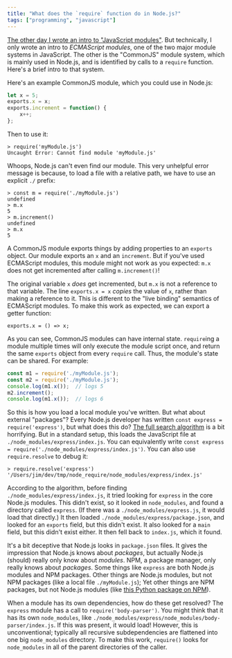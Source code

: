```yaml
---
title: "What does the `require` function do in Node.js?"
tags: ["programming", "javascript"]
---
```


[The other day I wrote an intro to "JavaScript modules"](/2020/09/25/javascript-modules-for-grumpy-developers-from-2005/).
But technically, I only wrote an intro to _ECMAScript modules_,
one of the two major module systems in JavaScript.
The other is the "CommonJS" module system,
which is mainly used in Node.js,
and is identified by calls to a `require` function.
Here's a brief intro to that system.

Here's an example CommonJS module,
which you could use in Node.js:

```js
let x = 5;
exports.x = x;
exports.increment = function() {
	x++;
};
```

Then to use it:

```
> require('myModule.js')
Uncaught Error: Cannot find module 'myModule.js'
```

Whoops, Node.js can't even find our module.
This very unhelpful error message is because,
to load a file with a relative path,
we have to use an explicit `./` prefix:

```
> const m = require('./myModule.js')
undefined
> m.x
5
> m.increment()
undefined
> m.x
5
```

A CommonJS module exports things by adding properties to an `exports` object.
Our module exports an `x` and an `increment`.
But if you've used ECMAScript modules,
this module might not work as you expected:
`m.x` does not get incremented after calling `m.increment()`!

The original variable `x` _does_ get incremented,
but `m.x` is not a reference to that variable.
The line `exports.x = x` _copies_ the value of `x`,
rather than making a reference to it.
This is different to the "live binding" semantics of ECMAScript modules.
To make this work as expected, we can export a getter function:

```
exports.x = () => x;
```

As you can see, CommonJS modules can have internal state.
`require`ing a module multiple times will only execute the module script once,
and return the same `exports` object from every `require` call.
Thus, the module's state can be shared.
For example:

```js
const m1 = require('./myModule.js');
const m2 = require('./myModule.js');
console.log(m1.x());  // logs 5
m2.increment();
console.log(m1.x());  // logs 6
```

So this is how you load a local module you've written.
But what about external "packages"?
Every Node.js developer has written `const express = require('express')`,
but what does this do?
[The full search algorithm](https://nodejs.org/api/modules.html#modules_all_together)
is a bit horrifying.
But in a standard setup,
this loads the JavaScript file at `./node_modules/express/index.js`.
You can equivalently write `const express = require('./node_modules/express/index.js')`.
You can also use `require.resolve` to debug it:

```
> require.resolve('express')
'/Users/jim/dev/tmp/node_require/node_modules/express/index.js'
```

According to the algorithm,
before finding `./node_modules/express/index.js`,
it tried looking for `express` in the core Node.js modules.
This didn't exist, so it looked in `node_modules`,
and found a directory called `express`.
(If there was a `./node_modules/express.js`,
it would load that directly.)
It then loaded `./node_modules/express/package.json`,
and looked for an `exports` field, but this didn't exist.
It also looked for a `main` field, but this didn't exist either.
It then fell back to `index.js`, which it found.

It's a bit deceptive that Node.js looks in `package.json` files.
It gives the impression that Node.js knows about _packages_,
but actually Node.js (should) really only know about _modules_.
NPM, a package manager, only really knows about _packages_.
Some things like `express` are both Node.js modules and NPM packages.
Other things are Node.js modules, but not NPM packages (like a local file `./myModule.js`);
Yet other things are NPM packages, but not Node.js modules (like [this Python package on NPM](https://www.npmjs.com/package/npm-python)).

When a module has its own dependencies,
how do these get resolved?
The `express` module has a call to `require('body-parser')`.
You might think that it has its own `node_modules`,
like `./node_modules/express/node_modules/body-parser/index.js`.
If this was present, it would load!
However, this is unconventional;
typically all recursive subdependencies are flattened into one big `node_modules` directory.
To make this work,
`require()` looks for `node_modules` in all of the parent directories of the caller.
